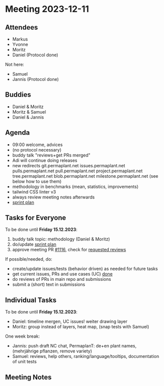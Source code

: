 # Meeting 2023-12-11

## Attendees

- Markus
- Yvonne
- Moritz
- Daniel (Protocol done)

Not here:

- Samuel
- Jannis (Protocol done)

## Buddies

- Daniel & Moritz
- Moritz & Samuel
- Daniel & Jannis

## Agenda

- 09:00 welcome, advices
- (no protocol necessary)
- buddy talk "reviews+get PRs merged"
- Adi will continue doing releases
- new redirects git.permaplant.net issues.permaplant.net pulls.permaplant.net pull.permaplant.net project.permaplant.net
  tree.permaplant.net blob.permaplant.net milestone.permaplant.net
  (see below how to use them)
- methodology in benchmarks (mean, statistics, improvements)
- tailwind CSS linter v3
- always review meeting notes afterwards
- [sprint plan](https://project.permaplant.net)

## Tasks for Everyone

To be done until **Friday 15.12.2023**:

1. buddy talk topic: methodology (Daniel & Moritz)
2. do/update [sprint plan](https://project.permaplant.net)
3. approve meeting PR [#1116](https://pull.permaplant.net/1116/files),
   check for [requested reviews](https://pulls.permaplant.net/?q=is%3Aopen+user-review-requested%3A%40me)

If possible/needed, do:

- create/update issues/tests (behavior driven) as needed for future tasks
- get current issues, PRs and use cases (UC) [done](../usecases/README.md)
- do reviews of PRs in main repo and submissions
- submit a (short) text in submissions

## Individual Tasks

To be done until **Friday 15.12.2023**:

- Daniel: timeline mergen, UC issues! weiter drawing layer
- Moritz: group instead of layers, heat map, (snap tests with Samuel)

One week break:

- Jannis: push draft NC chat, PermaplanT: de+en plant names, (mehrjährige pflanzen, remove variety)
- Samuel: reviews, help others, ranking/language/tooltips, documentation of unit tests

## Meeting Notes
